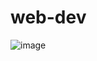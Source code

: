 # web-dev
![image](https://user-images.githubusercontent.com/59144177/128538197-d61e6d59-9485-44aa-a483-6ed96573c8e1.png)
